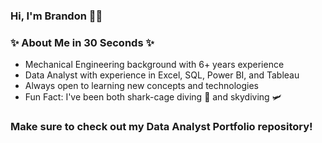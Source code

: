 ### Hi, I'm Brandon 🙋‍♂️

### ✨ About Me in 30 Seconds ✨
- Mechanical Engineering background with 6+ years experience
- Data Analyst with experience in Excel, SQL, Power BI, and Tableau
- Always open to learning new concepts and technologies
- Fun Fact: I've been both shark-cage diving 🦈 and skydiving 🛩️

### Make sure to check out my Data Analyst Portfolio repository!


<!--
**bhopkins332/bhopkins332** is a ✨ _special_ ✨ repository because its `README.md` (this file) appears on your GitHub profile.

Here are some ideas to get you started:

- 🔭 I’m currently working on ...
- 🌱 I’m currently learning ...
- 👯 I’m looking to collaborate on ...
- 🤔 I’m looking for help with ...
- 💬 Ask me about ...
- 📫 How to reach me: ...
- 😄 Pronouns: ...
- ⚡ Fun fact: ...
-->
